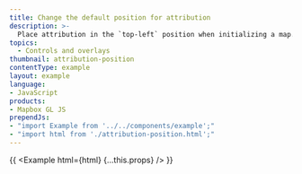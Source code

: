 ```yaml
---
title: Change the default position for attribution
description: >-
  Place attribution in the `top-left` position when initializing a map.
topics:
  - Controls and overlays
thumbnail: attribution-position
contentType: example
layout: example
language:
- JavaScript
products:
- Mapbox GL JS
prependJs:
- "import Example from '../../components/example';"
- "import html from './attribution-position.html';"
---
```


{{ <Example html={html} {...this.props} /> }}
